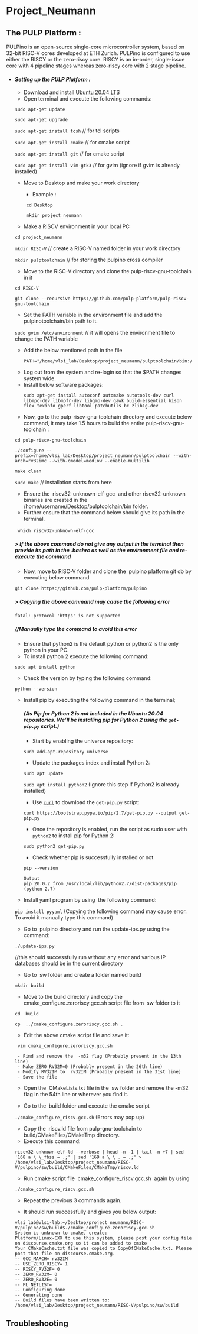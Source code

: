 
# Project_Neumann

## The PULP Platform :
PULPino is an open-source single-core microcontroller system, based on 32-bit RISC-V cores
developed at ETH Zurich. PULPino is configured to use either the RISCY or the zero-riscy core.
RISCY is an in-order, single-issue core with 4 pipeline stages whereas zero-riscy core with 2 stage
pipeline.

 - #### ***Setting up the PULP Platform :***
	 -  Download and install [Ubuntu 20.04 LTS](https://ubuntu.com/download/desktop/thank-you?version=20.04.2.0&architecture=amd64)
	 -  Open terminal and execute the following commands:
	 
	```sudo apt-get update```
	
	```sudo apt-get upgrade```
	
	```sudo apt-get install tcsh``` // for tcl scripts
	
	```sudo apt-get install cmake``` // for cmake script
	
	```sudo apt-get install git``` // for cmake script
	
	```sudo apt-get install vim-gtk3``` // for gvim (ignore if gvim is already installed)
	
	 - Move to Desktop and make your work directory
		- Example :
		
		``` cd Desktop```
		
		``` mkdir project_neumann```
		
	- Make a RISCV environment in your local PC
	
	```cd project_neumann```
	
	```mkdir RISC-V``` // create a RISC-V named folder in your work directory
	
	```mkdir pulptoolchain``` // for storing the pulpino cross compiler
	
	- Move to the RISC-V directory and clone the pulp-riscv-gnu-toolchain in it
	
	```cd RISC-V```
	
	```git clone --recursive https://github.com/pulp-platform/pulp-riscv-gnu-toolchain```
	
	- Set the PATH variable in the environment file and add the pulpinotoolchain/bin path to it.
	
	```sudo gvim /etc/environment``` // it will opens the environment file to change the PATH variable
	
	- Add the below mentioned path in the file
		``` 
		PATH="/home/vlsi_lab/Desktop/project_neumann/pulptoolchain/bin:/usr/local/sbin:/usr/local/bin:/usr/sbin:/usr/bin:/sbin:/bin:/usr/games:/usr/local/games:/snap/bin"
		```
	- Log out from the system and re-login so that the $PATH changes system wide.
	- Install below software packages:
		```
		sudo apt-get install autoconf automake autotools-dev curl libmpc-dev libmpfr-dev libgmp-dev gawk build-essential bison flex texinfo gperf libtool patchutils bc zlib1g-dev
		```
	- Now, go to the pulp-riscv-gnu-toolchain directory and execute below command, it may take 1.5 hours to build the entire pulp-riscv-gnu-toolchain :
	
	```cd pulp-riscv-gnu-toolchain```
		
	```
	./configure --prefix=/home/vlsi_lab/Desktop/project_neumann/pulptoolchain --with-arch=rv32imc --with-cmodel=medlow --enable-multilib
	```
		
	```make clean```
		 
	```sudo make``` // installation starts from here
	
	- Ensure the ​ riscv32-unknown-elf-gcc ​ and other riscv32-unknown binaries are created in the ​ /home/username/Desktop/pulptoolchain/bin ​ folder.
	- Further ensure that the command below should give its path in the terminal.
	
	``` which riscv32-unknown-elf-gcc``` ​ 
	
	##### ***> If the above command do not give any output in the terminal then provide its path in the .bashrc as well as the environment file and re-execute the command***
	
	- Now, move to RISC-V folder and clone the ​ pulpino platform​ git db by executing below command
	
	```git clone ​https://github.com/pulp-platform/pulpino```
	
	##### ***> Copying the above command may cause the following error***
	
	```fatal: protocol '​https' is not supported```
	
	##### ***//Manually type the command to avoid this error***
	
	- Ensure that python2 is the default python or python2 is the only python in your PC.
	- To install python 2 execute the following command:
	
	```sudo apt install python```
	
	- Check the version by typing the following command:
	
	```python --version```
	
	- Install pip by executing the following command in the terminal;
		##### ***(As Pip for Python 2 is not included in the Ubuntu 20.04 repositories. We’ll be installing pip for Python 2 using the `get-pip.py` script.)***
		- Start by enabling the universe repository:
		
	 	```sudo add-apt-repository universe```
		
		- Update the packages index and install Python 2:
		
		```sudo apt update```
		
		```sudo apt install python2``` (Ignore this step if Python2 is already installed)
		
		- Use [`curl`](https://linuxize.com/post/curl-command-examples/) to download the `get-pip.py` script:
		
		```curl https://bootstrap.pypa.io/pip/2.7/get-pip.py --output get-pip.py```
		
		- Once the repository is enabled, run the script as sudo user with `python2` to install pip for Python 2:
		
		```sudo python2 get-pip.py```
		
		- Check whether pip is successfully installed or not
		
		```pip --version ```
		
		```
		Output
		pip 20.0.2 from /usr/local/lib/python2.7/dist-packages/pip (python 2.7)
		```
		
	- Install yaml program by using ​ the following command:
	
	```pip install pyyaml​``` (Copying the following command may cause error. To 	avoid it manually type this command)
	
	- Go to ​ pulpino​ directory and run the update-ips.py using the​ command:
	
	```./​update-ips.py```
	
	//this should successfully run without any error and various IP databases should be in the current directory
	
	- Go to ​ sw​ folder and create a folder named build
	
	```mkdir build```
	
	- Move to the build directory and copy the cmake_configure.zeroriscy.gcc.sh​ script file from ​ sw​ folder to it
	
	```cd ​ build​```
	
	```cp ​ ../cmake_configure.zeroriscy.gcc.sh .```
	
	- Edit the above cmake script file and save it:
	
	``` vim cmake_configure.zeroriscy.gcc.sh```
	
		- Find and remove the ​ -m32​ flag (Probably present in the 13th line)
		- Make ​ZERO_RV32M=0 (Probably present in the 26th line)
		- Modify ​RV32IM​ to ​ rv32IM (Probably present in the 31st line)
		- Save the file
	
	- Open the ​ CMakeLists.txt​ file in the ​ sw​ folder and remove the ​ -m32​ flag in the 54th line or wherever you find it.
	
	-  Go to the ​ build​ folder and execute the cmake script

	```./​cmake_configure_riscv.gcc.sh​``` (Errors may pop up)

	- Copy the ​ riscv.ld​ file from pulp-gnu-toolchain to build/CMakeFiles/CMakeTmp directory.
	- Execute this command:

	```
	riscv32-unknown-elf-ld --verbose | head -n -1 | tail -n +7 | sed '168 a \ \_fbss = .;' | sed '169 a \ \ . = .;' > /home/vlsi_lab/Desktop/project_neumann/RISC-V/pulpino/sw/build/CMakeFiles/CMakeTmp/riscv.ld
	```
	- Run cmake script file ​ cmake_configure_riscv.gcc.sh​ ​ again by using

	```./​cmake_configure_riscv.gcc.sh```
	
	- Repeat the previous 3 commands again.
	
	- It should run successfully and gives you below output:
	
	```
	vlsi_lab@vlsi-lab:~/Desktop/project_neumann/RISC-V/pulpino/sw/build$./cmake_configure.zeroriscy.gcc.sh 
	System is unknown to cmake, create:
	Platform/Linux-CXX to use this system, please post your config file on discourse.cmake.org so it can be added to cmake
	Your CMakeCache.txt file was copied to CopyOfCMakeCache.txt. Please post that file on discourse.cmake.org.
	-- GCC_MARCH= rv32IM
	-- USE_ZERO_RISCY= 1
	-- RISCY_RV32F= 0
	-- ZERO_RV32M= 0
	-- ZERO_RV32E= 0
	-- PL_NETLIST= 
	-- Configuring done
	-- Generating done
	-- Build files have been written to: /home/vlsi_lab/Desktop/project_neumann/RISC-V/pulpino/sw/build
	```
	
	
	
## Troubleshooting
